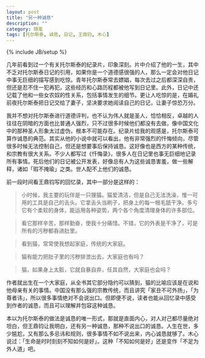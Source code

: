 ```yaml
---
layout: post
title: "另一种诚恳"
description: ""
category: 随笔
tags: [托尔斯泰, 诚恳, 日记, 王鼎钧, 木心]
---
```

{% include JB/setup %}

几年前看到过一个有关托尔斯泰的纪录片，印象深刻。片中介绍了他的一生，其中不乏对托尔斯泰日记的引用，如果你是一个道德感很强的人，那么一定会对他日记中事无巨细的描写感到吃惊。青年托尔斯泰常去嫖娼，每次去过之后都深深自责，但还是忍不住一犯再犯，这些经历和心路历程都被他写到日记里。此外，日记中还记载了他和一些女农奴的性关系，包括事情发生的细节。更让人吃惊的是，在婚礼前夜托尔斯泰把日记交给了妻子，坚决要求她阅读自己的日记，让妻子惊恐万分。

我并不想对托尔斯泰进行道德评判，也不认为伟人就是圣人，恰恰相反，卓越的人往往在阴暗的方面也比普通人强烈，只不过很多时候他们都没有去做，像中国文化中的那种圣人形象太过虚伪，根本不可能存在。纪录片给我的观感是，托尔斯泰可算作诚恳的典范。其实从他的小说中就可以看出，他有非常强烈的忏悔倾向，尽管很多时候无法控制自己，但还是想要事后保持诚恳。这好像也是西方的某种传统，和宗教有很大关系。不少人都写过《忏悔录》，很多人在日记里也事无巨细地记录所有事情。死后他们的日记被公开发表，好像总有人为这些诚恳害羞，做一些解释，诸如「瑕不掩瑜」之类。世人配不上他们的诚恳。

前一段时间看王鼎钧写的回忆录，其中一部分是这样的：

>小时候，我主要的玩伴是一只狸猫。猫爱清洁，但是自己无法洗澡，惟一可用的工具是自己的舌头。它拿舌头当刷子，把身上的每一根毛舐干净。多亏它有个柔软的身体，能运用各种姿势，两个各个角度清理身体的许多部位。

>看它那样辛苦，那样勤奋，使我十分痛惜。不错，它的外表是干净了，可是所有的污秽都呑进肚里。

>看到猫，常常使我想起家庭，传统的大家庭。

>猫有能力把肚子里的污秽排泄出去，大家庭也有吗？

>猫，如果身上太脏，它就自暴自弃，任其自然，大家庭也会吗？

作者就出生在一个大家庭，从全书其它部分隐约可以猜到，猫的比喻应该是在说和他母亲有关的事情。中国没有那么强的宗教传统，而且讲究「家丑不可外扬」，「为尊者讳」，所以很多事情绝对不会说出口。但即便不说，读者也能从回忆录中感受到作者的诚恳，而且可以理解并包容这种诚恳。

本以为托尔斯泰的做法是诚恳的唯一形式，那就是直面内心，对人对己都尽量绝对坦白，但王鼎钧让我明白，还有另一种诚恳，那种不说出口的诚恳。人生在世，多少尴尬，又有那么多忌讳和规则，很多事情不如不说出来，内心诚恳就够了。木心说过：「生命是时时刻刻不知如何是好」。这种「不知如何是好」还是变作「不足为外人道」吧。
